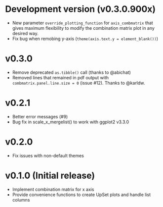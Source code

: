 
# Development version (v0.3.0.900x)

* New parameter `override_plotting_function` for `axis_combmatrix` that gives maximum
flexibility to modify the combination matrix plot in any desired way.
* Fix bug when remobing y-axis (`theme(axis.text.y = element_blank())`)

# v0.3.0

* Remove deprecated `as.tibble()` call (thanks to @abichat)
* Removed lines that remained in pdf output with `combmatrix.panel.line.size = 0`
(issue #12). Thanks to @karldw.

# v0.2.1

* Better error messages (#9)
* Bug fix in scale_x_mergelist() to work with ggplot2 v3.3.0

# v0.2.0

* Fix issues with non-default themes


# v0.1.0 (Initial release)

* Implement combination matrix for x axis
* Provide convenience functions to create UpSet plots and handle
list columns
